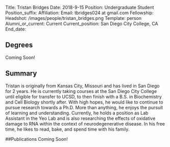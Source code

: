 Title: Tristan Bridges
Date: 2018-9-15
Position: Undergraduate Student
Position_suffix: 
Affiliation:
Email: tbridges024 at gmail.com
Fellowship: 
Headshot: /images/people/tristan_bridges.png
Template: person
Alumni_or_current: Current
Current_position: San Diego City College, CA
End_date: 
<!-- Status: draft -->

## Degrees
Coming Soon!
## Summary
Tristan is originally from Kansas City, Missouri and has lived in San Diego for 2 years. He is currently taking courses at the San Diego City College until eligible for transfer to UCSD, to then finish with a B.S. in Biochemistry and Cell Biology shortly after. With high hopes, he would like to continue to pursue research towards a Ph.D. More than anything, he enjoys the pursuit of learning and understanding. Currently, he holds a position as Lab Assistant in the Yeo Lab and is also researching the effects of oxidative damage to RNA within the context of neurodegenerative disease. In his free time, he likes to read, bake, and spend time with his family.  

##Publications
Coming Soon!
